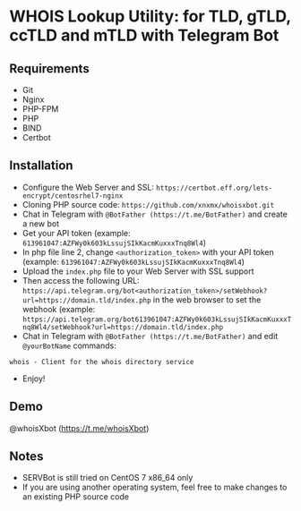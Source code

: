 # WHOIS Lookup Utility: for TLD, gTLD, ccTLD and mTLD with Telegram Bot

## Requirements
- Git
- Nginx
- PHP-FPM
- PHP
- BIND
- Certbot

## Installation
- Configure the Web Server and SSL: ``https://certbot.eff.org/lets-encrypt/centosrhel7-nginx``
- Cloning PHP source code: ``https://github.com/xnxmx/whoisxbot.git``
- Chat in Telegram with ``@BotFather (https://t.me/BotFather)`` and create a new bot
- Get your API token (example: ``613961047:AZFWy0k603kLssujSIkKacmKuxxxTnq8Wl4``)
- In php file line 2, change ``<authorization_token>`` with your API token (example: ``613961047:AZFWy0k603kLssujSIkKacmKuxxxTnq8Wl4``)
- Upload the ``index.php`` file to your Web Server with SSL support
- Then access the following URL: ``https://api.telegram.org/bot<authorization_token>/setWebhook?url=https://domain.tld/index.php`` in the web browser to set the webhook (example: ``https://api.telegram.org/bot613961047:AZFWy0k603kLssujSIkKacmKuxxxTnq8Wl4/setWebhook?url=https://domain.tld/index.php``
- Chat in Telegram with ``@BotFather (https://t.me/BotFather)`` and edit ``@yourBotName`` commands:

```
whois - Client for the whois directory service
```

- Enjoy!

## Demo
@whoisXbot (https://t.me/whoisXbot)

## Notes
- SERVBot is still tried on CentOS 7 x86_64 only
- If you are using another operating system, feel free to make changes to an existing PHP source code
